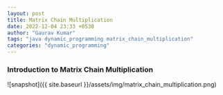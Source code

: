 ```yaml
---
layout: post
title: Matrix Chain Multiplication
date: 2022-12-04 23:33 +0530
author: "Gaurav Kumar"
tags: "java dynamic_programming matrix_chain_multiplication"
categories: "dynamic_programming"
---
```


### Introduction to Matrix Chain Multiplication

![snapshot]({{ site.baseurl }}/assets/img/matrix_chain_multiplication.png)
